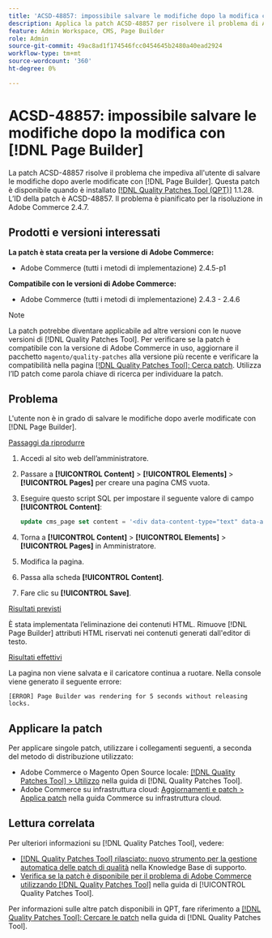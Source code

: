 ```yaml
---
title: 'ACSD-48857: impossibile salvare le modifiche dopo la modifica con [!DNL Page Builder]'
description: Applica la patch ACSD-48857 per risolvere il problema di Adobe Commerce che impediva all'utente di salvare le modifiche dopo la modifica con  [!DNL Page Builder].
feature: Admin Workspace, CMS, Page Builder
role: Admin
source-git-commit: 49ac8ad1f174546fcc0454645b2480a40ead2924
workflow-type: tm+mt
source-wordcount: '360'
ht-degree: 0%

---
```


# ACSD-48857: impossibile salvare le modifiche dopo la modifica con [!DNL Page Builder]

La patch ACSD-48857 risolve il problema che impediva all&#39;utente di salvare le modifiche dopo averle modificate con [!DNL Page Builder]. Questa patch è disponibile quando è installato [[!DNL Quality Patches Tool (QPT)]](https://experienceleague.adobe.com/en/docs/commerce-knowledge-base/kb/announcements/commerce-announcements/magento-quality-patches-released-new-tool-to-self-serve-quality-patches) 1.1.28. L’ID della patch è ACSD-48857. Il problema è pianificato per la risoluzione in Adobe Commerce 2.4.7.

## Prodotti e versioni interessati

**La patch è stata creata per la versione di Adobe Commerce:**

* Adobe Commerce (tutti i metodi di implementazione) 2.4.5-p1

**Compatibile con le versioni di Adobe Commerce:**

* Adobe Commerce (tutti i metodi di implementazione) 2.4.3 - 2.4.6

>[!NOTE]
>
>La patch potrebbe diventare applicabile ad altre versioni con le nuove versioni di [!DNL Quality Patches Tool]. Per verificare se la patch è compatibile con la versione di Adobe Commerce in uso, aggiornare il pacchetto `magento/quality-patches` alla versione più recente e verificare la compatibilità nella pagina [[!DNL Quality Patches Tool]: Cerca patch](https://experienceleague.adobe.com/tools/commerce-quality-patches/index.html). Utilizza l’ID patch come parola chiave di ricerca per individuare la patch.

## Problema

L&#39;utente non è in grado di salvare le modifiche dopo averle modificate con [!DNL Page Builder].

<u>Passaggi da riprodurre</u>

1. Accedi al sito web dell’amministratore.
1. Passare a **[!UICONTROL Content]** > **[!UICONTROL Elements]** > **[!UICONTROL Pages]** per creare una pagina CMS vuota.
1. Eseguire questo script SQL per impostare il seguente valore di campo **[!UICONTROL Content]**:

   ```SQL
   update cms_page set content = '<div data-content-type="text" data-appearance="default" data-element="main"><h4 style="text-align: center;" contenteditable="true" data-placeholder="Edit Heading Text" data-content-type="heading" data-appearance="default" data-element="main">THE RULES</h4></div>' where page_id=8;
   ```

1. Torna a **[!UICONTROL Content]** > **[!UICONTROL Elements]** > **[!UICONTROL Pages]** in Amministratore.
1. Modifica la pagina.
1. Passa alla scheda **[!UICONTROL Content]**.
1. Fare clic su **[!UICONTROL Save]**.

<u>Risultati previsti</u>

È stata implementata l’eliminazione dei contenuti HTML. Rimuove [!DNL Page Builder] attributi HTML riservati nei contenuti generati dall&#39;editor di testo.

<u>Risultati effettivi</u>

La pagina non viene salvata e il caricatore continua a ruotare. Nella console viene generato il seguente errore:

```
[ERROR] Page Builder was rendering for 5 seconds without releasing locks.
```

## Applicare la patch

Per applicare singole patch, utilizzare i collegamenti seguenti, a seconda del metodo di distribuzione utilizzato:

* Adobe Commerce o Magento Open Source locale: [[!DNL Quality Patches Tool] > Utilizzo](https://experienceleague.adobe.com/docs/commerce-operations/tools/quality-patches-tool/usage.html) nella guida di [!DNL Quality Patches Tool].
* Adobe Commerce su infrastruttura cloud: [Aggiornamenti e patch > Applica patch](https://experienceleague.adobe.com/docs/commerce-cloud-service/user-guide/develop/upgrade/apply-patches.html) nella guida Commerce su infrastruttura cloud.

## Lettura correlata

Per ulteriori informazioni su [!DNL Quality Patches Tool], vedere:

* [[!DNL Quality Patches Tool] rilasciato: nuovo strumento per la gestione automatica delle patch di qualità](https://experienceleague.adobe.com/en/docs/commerce-knowledge-base/kb/announcements/commerce-announcements/magento-quality-patches-released-new-tool-to-self-serve-quality-patches) nella Knowledge Base di supporto.
* [Verifica se la patch è disponibile per il problema di Adobe Commerce utilizzando  [!DNL Quality Patches Tool]](/help/tools/quality-patches-tool/patches-available-in-qpt/check-patch-for-magento-issue-with-magento-quality-patches.md) nella guida di [!UICONTROL Quality Patches Tool].


Per informazioni sulle altre patch disponibili in QPT, fare riferimento a [[!DNL Quality Patches Tool]: Cercare le patch](https://experienceleague.adobe.com/tools/commerce-quality-patches/index.html) nella guida di [!DNL Quality Patches Tool].
